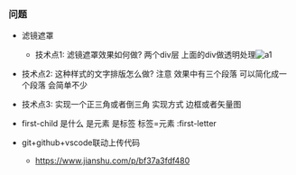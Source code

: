 ### 问题

- 滤镜遮罩
  - 技术点1: 滤镜遮罩效果如何做? 两个div层 上面的div做透明处理![a1](C:\Users\zaven\Desktop\双师软件\web\code\3-20\报纸页面练习题\a1.jpg)
- 技术点2: 这种样式的文字排版怎么做? 注意 效果中有三个段落 可以简化成一个段落 会简单不少
- 技术点3: 实现一个正三角或者倒三角  实现方式 边框或者矢量图
- first-child 是什么 是元素 是标签 标签=元素    :first-letter

- git+github+vscode联动上传代码
  - https://www.jianshu.com/p/bf37a3fdf480



